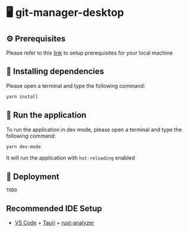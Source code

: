 # 🖥 git-manager-desktop

## ⚙️ Prerequisites

Please refer to this [link](https://tauri.app/v1/guides/getting-started/prerequisites) to setup prerequisites for your local machine

## 🧰 Installing dependencies

Please open a terminal and type the following command:

```bash
yarn install
```

## 🏃 Run the application

To run the application in dev mode, please open a terminal and type the following command:

```bash
yarn dev-mode
```

It will run the application with `hot-reloading` enabled

## 🚀 Deployment

`TODO`

## Recommended IDE Setup

- [VS Code](https://code.visualstudio.com/) + [Tauri](https://marketplace.visualstudio.com/items?itemName=tauri-apps.tauri-vscode) + [rust-analyzer](https://marketplace.visualstudio.com/items?itemName=rust-lang.rust-analyzer)
